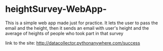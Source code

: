 # heightSurvey-WebApp-
This is a simple web app made just for practice. It lets the user to pass the email and the height, then it sends an email with user's height and 
the average of heights of people who took part in that survey

link to the site:
http://datacollector.pythonanywhere.com/success
